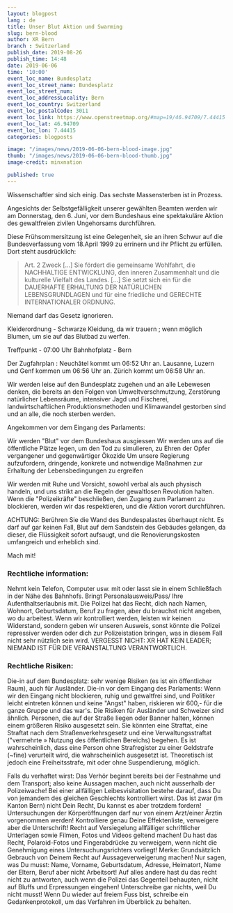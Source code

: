 ```yaml
---
layout: blogpost
lang : de
title: Unser Blut Aktion und Swarming
slug: bern-blood
author: XR Bern
branch : Switzerland
publish_date: 2019-08-26
publish_time: 14:48
date: 2019-06-06
time: '10:00'
event_loc_name: Bundesplatz
event_loc_street_name: Bundesplatz
event_loc_street_num:
event_loc_addressLocality: Bern
event_loc_country: Switzerland 
event_loc_postalCode: 3011
event_loc_link: https://www.openstreetmap.org/#map=19/46.94709/7.44415
event_loc_lat: 46.94709
event_loc_lon: 7.44415
categories: blogposts

image: "/images/news/2019-06-06-bern-blood-image.jpg"
thumb: "/images/news/2019-06-06-bern-blood-thumb.jpg"
image-credit: minxnation

published: true
---
```



Wissenschaftler sind sich einig. Das sechste Massensterben ist in Prozess.

Angesichts der Selbstgefälligkeit unserer gewählten Beamten werden wir am Donnerstag, den 6. Juni, vor dem Bundeshaus eine spektakuläre Aktion des gewaltfreien zivilen Ungehorsams durchführen. 

Diese Frühsommersitzung ist eine Gelegenheit, sie an ihren Schwur auf die Bundesverfassung vom 18.April 1999 zu errinern und ihr Pflicht zu erfüllen. Dort steht ausdrücklich:

> Art. 2 Zweck
> […]
> Sie fördert die gemeinsame Wohlfahrt, die NACHHALTIGE ENTWICKLUNG, den inneren Zusammenhalt und die kulturelle Vielfalt des Landes.
> […]
> Sie setzt sich ein für die DAUERHAFTE ERHALTUNG DER NATÜRLICHEN LEBENSGRUNDLAGEN und für eine friedliche und GERECHTE INTERNATIONALER ORDNUNG. 

Niemand darf das Gesetz ignorieren.

Kleiderordnung - Schwarze Kleidung, da wir trauern ; wenn möglich Blumen, um sie auf das Blutbad zu werfen.

Treffpunkt - 07:00 Uhr Bahnhofplatz - Bern 

Der Zugfahrplan :
Neuchâtel kommt um 06:52 Uhr an. 
Lausanne, Luzern und Genf kommen um 06:56 Uhr an. 
Zürich kommt um 06:58 Uhr an. 

Wir werden leise auf den Bundesplatz zugehen und an alle Lebewesen denken, die bereits an den Folgen von Umweltverschmutzung, Zerstörung natürlicher Lebensräume, intensiver Jagd und Fischerei, landwirtschaftlichen Produktionsmethoden und Klimawandel gestorben sind und an alle, die noch sterben werden.

Angekommen vor dem Eingang des Parlaments:

Wir werden "Blut" vor dem Bundeshaus ausgiessen
Wir werden uns auf die öffentliche Plätze legen, um den Tod zu simulieren, zu Ehren der Opfer vergangener und gegenwärtiger Ökozide
Um unsere Regierung aufzufordern, dringende, konkrete und notwendige Maßnahmen zur Erhaltung der Lebensbedingungen zu ergreifen


Wir werden mit Ruhe und Vorsicht, sowohl verbal als auch physisch handeln, und uns strikt an die Regeln der gewaltlosen Revolution halten. Wenn die "Polizeikräfte" beschließen, den Zugang zum Parlament zu blockieren, werden wir das respektieren, und die Aktion vorort durchführen.

ACHTUNG: Berühren Sie die Wand des Bundespalastes überhaupt nicht. Es darf auf gar keinen Fall, Blut auf dem Sandstein des Gebäudes gelangen, da dieser, die Flüssigkeit sofort aufsaugt, und die Renovierungskosten umfangreich und erheblich sind.

Mach mit!

### Rechtliche information:
Nehmt kein Telefon, Computer usw. mit oder lasst sie in einem Schließfach in der Nähe des Bahnhofs. Bringt Personalausweis/Pass/ Ihre Aufenthaltserlaubnis mit. Die Polizei hat das Recht, dich nach Namen, Wohnort, Geburtsdatum, Beruf zu fragen, aber du brauchst nicht angeben, wo du arbeitest. Wenn wir kontrolliert werden, leisten wir keinen Widerstand, sondern geben wir unseren Ausweis, sonst könnte die Polizei repressiver werden oder dich zur Polizeistation bringen, was in diesem Fall nicht sehr nützlich sein wird. 
VERGESST NICHT: XR HAT KEIN LEADER; NIEMAND IST FÜR DIE VERANSTALTUNG VERANTWORTLICH.


### Rechtliche Risiken:
Die-in auf dem Bundesplatz: sehr wenige Risiken (es ist ein öffentlicher Raum), auch für Ausländer.
Die-in vor dem Eingang des Parlaments: Wenn wir den Eingang nicht blockieren, ruhig und gewaltfrei sind, und Politiker leicht eintreten können und keine "Angst" haben, riskieren wir 600,- für die ganze Gruppe und das war's. Die Risiken für Ausländer und Schweizer sind ähnlich.
Personen, die auf der Straße liegen oder Banner halten, können einem größeren Risiko ausgesetzt sein. Sie könnten eine Straftat, eine Straftat nach dem Straßenverkehrsgesetz und eine Verwaltungsstraftat ("vermehrte » Nutzung des öffentlichen Bereichs) begehen. Es ist wahrscheinlich, dass eine Person ohne Strafregister zu einer Geldstrafe (~fine) verurteilt wird, die wahrscheinlich ausgesetzt ist. Theoretisch ist jedoch eine Freiheitsstrafe, mit oder ohne Suspendierung, möglich.

Falls du verhaftet wirst:
Das Verhör beginnt bereits bei der Festnahme und dem Transport; also keine Aussagen machen, auch nicht ausserhalb der Polizeiwache! Bei einer allfälligen Leibesvisitation bestehe darauf, dass Du von jemandem des gleichen Geschlechts kontrolliert wirst. Das ist zwar (im Kanton Bern) nicht Dein Recht, Du kannst es aber trotzdem fordern! Untersuchungen der Körperöffnungen darf nur von einem Arzt/einer Ärztin vorgenommen werden! Kontrolliere genau Deine Effektenliste, verweigere aber die Unterschrift! Recht auf Versiegelung allfälliger schriftlicher Unterlagen sowie Filmen, Fotos und Videos geltend machen! Du hast das Recht, Polaroid-Fotos und Fingerabdrücke zu verweigern, wenn nicht die Genehmigung eines Untersuchungsrichters vorliegt! Merke: Grundsätzlich Gebrauch von Deinem Recht auf Aussageverweigerung machen! Nur sagen, was Du musst: Name, Vorname, Geburtsdatum, Adresse, Heimatort, Name der Eltern, Beruf aber nicht Arbeitsort! Auf alles andere hast du das recht nicht zu antworten, auch wenn die Polizei das Gegenteil behaupten, nicht auf Bluffs und Erpressungen eingehen! Unterschreibe gar nichts, weil Du nicht musst! Wenn Du wieder auf freiem Fuss bist, schreibe ein Gedankenprotokoll, um das Verfahren im Überblick zu behalten.
